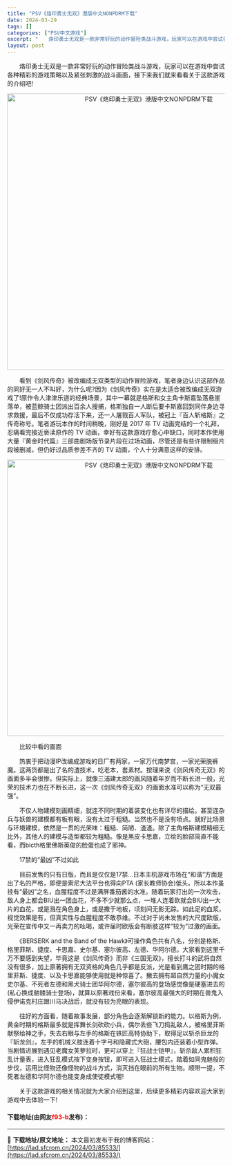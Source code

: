 ```yaml
---
title: "PSV《烙印勇士无双》港版中文NONPDRM下载"
date: 2024-03-29
tags: []
categories: ["PSV中文游戏"]
excerpt: "　　烙印勇士无双是一款非常好玩的动作冒险类战斗游戏，玩家可以在游戏中尝试各种精彩的游戏策略以及紧张刺激的战斗画面，接下来我们就来看看关于这款游戏的介绍吧! 　　看到《剑风传奇》被改编成无双类型的动作冒险游戏，笔者身边认识这部作品的同好无一人不叫好，为什么呢?因为《剑风传奇》实在是太适合被改编成无双游&hellip;"
layout: post
---
```


 <p>　　烙印勇士无双是一款非常好玩的动作冒险类战斗游戏，玩家可以在游戏中尝试各种精彩的游戏策略以及紧张刺激的战斗画面，接下来我们就来看看关于这款游戏的介绍吧!</p> <p align="center"><img align="" border="0" src="https://lad.sfcrom.cn/wp-content/uploads/2024/03/20240329_660666468fa73.webp" width="640" alt="PSV《烙印勇士无双》港版中文NONPDRM下载" /></p> <p>　　看到《剑风传奇》被改编成无双类型的动作冒险游戏，笔者身边认识这部作品的同好无一人不叫好，为什么呢?因为《剑风传奇》实在是太适合被改编成无双游戏了!原作令人津津乐道的经典场景，其中一幕就是格斯和女主角卡斯嘉坠落悬崖落单，被蓝鲸骑士团派出百余人搜捕，格斯独自一人断后要卡斯嘉回到同伴身边寻求救援，最后不仅成功存活下来，还一人屠戮百人军队，被冠上『百人斩格斯』之传奇称号。笔者游玩本作的时间稍晚，刚好是 2017 年 TV 动画完结的一个礼拜，忍痛看完接近亵渎原作的 TV 动画，幸好有这款游戏疗愈心中缺口，同时本作使用大量『黄金时代篇』三部曲剧场版节录片段在过场动画，尽管还是有些许限制级片段被删减，但仍好过品质参差不齐的 TV 动画，个人十分满意这样的安排。</p> <p align="center"><img align="" border="0" src="https://lad.sfcrom.cn/wp-content/uploads/2024/03/20240329_660666473342b.webp" width="640" alt="PSV《烙印勇士无双》港版中文NONPDRM下载" /></p> <p>　　比较中看的画面</p> <p>　　热衷于把动漫IP改编成游戏的日厂有两家，一家万代南梦宫，一家光荣脱裤魔。这两货都是出了名的渣技术，吃老本，套素材。按理来说《剑风传奇无双》的画面多半会很惨。但实际上，就像三浦建太郎的画风随着年岁而不断长进一般，光荣的技术力也在不断长进，这一次《剑风传奇无双》的画面水准可以称为&ldquo;无双最强&rdquo;。</p> <p>　　不仅人物建模刻画精细，就连不同时期的着装变化也有详尽的描绘。甚至连杂兵与妖兽的建模都有板有眼，没有太过于粗糙。当然也不是没有喷点。就好比场景与环境建模，依然是一贯的光荣味：粗糙、简陋、渣渣。除了主角格斯建模精细无比外，其他人的建模与造型都较为粗糙。像是黑皮卡思嘉，立绘的脸部简直不能看，而bicth格里佛斯英俊的脸蛋也成了邪神。</p> <p>　　17禁的&ldquo;最凶&rdquo;不过如此</p> <p>　　目前发售的只有日版，而且是仅仅是17禁&hellip;日本主机游戏市场在&ldquo;和谐&rdquo;方面是出了名的严格，即便是索尼大法平台也得向PTA (家长教师协会)低头。所以本作虽挂有&ldquo;最凶&rdquo;之名，血腥程度不过是满屏番茄酱的水准。随着玩家打出的一次攻击，敌人身上都会BIU出一团血花，不多不少就那么点，一堆人连着砍就会BIU出一大片的血花，或是溅在角色身上，或是撒于地板，顷刻间无影无踪。如此足的血浆，视觉效果是有，但真实性与血腥程度不敢恭维。不过对于尚未发售的大尺度欧版，光荣在宣传中又一再卖力的吆喝，或许届时欧版会有断肢这样&ldquo;较为&rdquo;过激的画面。</p> <p>　　《BERSERK and the Band of the Hawk》可操作角色共有八名，分别是格斯、格里菲斯、捷度、卡思嘉、史尔基、塞尔彼高、左德、华阿尔德。大家看到这里千万不要感到失望，毕竟这是《剑风传奇》而非《三国无双》，擅长打斗的武将自然没有很多，加上原著拥有无双资格的角色几乎都是反派，光是看到鹰之团时期的格里菲斯、捷度、以及卡思嘉能够使用就是种惊喜了。撇去拥有超自然力量的小魔女史尔基、不死者左德和黑犬骑士团华阿尔德，塞尔彼高的登场感觉像是硬塞进去的(私心换成骷髅骑士登场)，就算以原著戏份来看，塞尔彼高最强大的时期在兽鬼入侵伊诺克村庄跟川马决战后，就没有较为亮眼的表现。</p> <p>　　往好的方面看，随着故事发展，部分角色会逐渐解锁新的能力。以格斯为例，黄金时期的格斯最多就是挥舞长剑砍砍小兵，偶尔丢些飞刀捣乱敌人，被格里菲斯献祭给神之手，失去右眼与左手的格斯在铁匠高特协助下，取得足以斩杀巨龙的『斩龙剑』，左手的机械义肢连着十字弓和隐藏式大砲，腰包内还装着小型炸弹。当剧情进展到遇见老魔女芙萝拉时，更可以穿上『狂战士铠甲』，斩杀敌人累积狂乱计量表，进入狂乱模式按下变身按钮，即可进入狂战士模式，踏着如同鬼魅般的步伐，运用比怪物还像怪物的战斗方式，消灭挡在眼前的所有生物。顺带一提，不死者左德和华阿尔德也能变身成使徒模式喔!</p> <p>　　关于这款游戏的相关情况就为大家介绍到这里，后续更多精彩内容欢迎大家到游戏中去体验一下!</p> <p><h4>下载地址(由网友<font color="red">f93-b</font>发布)：</h4></p> 

---
📖 **下载地址/原文地址：** 本文最初发布于我的博客网站：[https://lad.sfcrom.cn/2024/03/85533/](https://lad.sfcrom.cn/2024/03/85533/)
